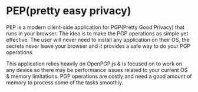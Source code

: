# PEP(pretty easy privacy)

PEP is a modern client-side application for PGP(Pretty Good Privacy) that runs in your browser. The idea is to make the PGP operations as simple yet effective. The user will never need to install any application on their OS, the secrets never leave your browser and it provides a safe way to do your PGP operations.

This application relies heavily on OpenPGP.js & is focused on to work on any device so there may be performance issues related to your current OS & memory limitations. PGP operations are costly and need a good amount of memory to process some of the tasks smoothly.